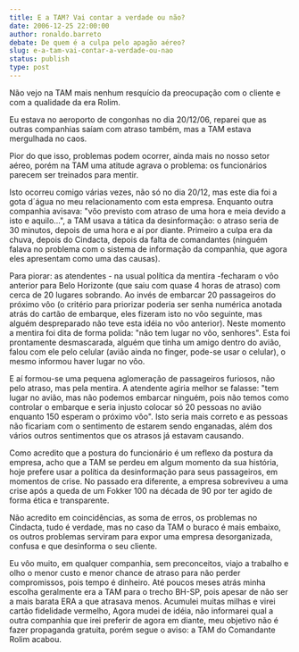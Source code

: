 ```yaml
---
title: E a TAM? Vai contar a verdade ou não?
date: 2006-12-25 22:00:00
author: ronaldo.barreto
debate: De quem é a culpa pelo apagão aéreo?
slug: e-a-tam-vai-contar-a-verdade-ou-nao
status: publish 
type: post
---
```


Não vejo na TAM mais nenhum resquício da preocupação com o cliente e com a qualidade da era Rolim.  

  

Eu estava no aeroporto de congonhas no dia 20/12/06, reparei que as outras companhias saíam com atraso também, mas a TAM estava mergulhada no caos.  

  

Pior do que isso, problemas podem ocorrer, ainda mais no nosso setor aéreo, porém na TAM uma atitude agrava o problema: os funcionários parecem ser treinados para mentir.  

  

Isto ocorreu comigo várias vezes, não só no dia 20/12, mas este dia foi a gota d´água no meu relacionamento com esta empresa. Enquanto outra companhia avisava: "vôo previsto com atraso de uma hora e meia devido a isto e aquilo...", a TAM usava a tática da desinformação: o atraso seria de 30 minutos, depois de uma hora e aí por diante. Primeiro a culpa era da chuva, depois do Cindacta, depois da falta de comandantes (ninguém falava no problema com o sistema de informação da companhia, que agora eles apresentam como uma das causas).  

  

Para piorar: as atendentes - na usual política da mentira -fecharam o vôo anterior para Belo Horizonte (que saiu com quase 4 horas de atraso) com cerca de 20 lugares sobrando. Ao invés de embarcar 20 passageiros do próximo vôo (o critério para priorizar poderia ser senha numérica anotada atrás do cartão de embarque, eles fizeram isto no vôo seguinte, mas alguém despreparado não teve esta idéia no vôo anterior). Neste momento a mentira foi dita de forma polida: "não tem lugar no vôo, senhores". Esta foi prontamente desmascarada, alguém que tinha um amigo dentro do avião, falou com ele pelo celular (avião ainda no finger, pode-se usar o celular), o mesmo informou haver lugar no vôo.  

  

E aí formou-se uma pequena aglomeração de passageiros furiosos, não pelo atraso, mas pela mentira. A atendente agiria melhor se falasse: "tem lugar no avião, mas não podemos embarcar ninguém, pois não temos como controlar o embarque e seria injusto colocar só 20 pessoas no avião enquanto 150 esperam o próximo vôo". Isto seria mais correto e as pessoas não ficariam com o sentimento de estarem sendo enganadas, além dos vários outros sentimentos que os atrasos já estavam causando.  

  

Como acredito que a postura do funcionário é um reflexo da postura da empresa, acho que a TAM se perdeu em algum momento da sua história, hoje prefere usar a política da desinformação para seus passageiros, em momentos de crise. No passado era diferente, a empresa sobreviveu a uma crise após a queda de um Fokker 100 na década de 90 por ter agido de forma ética e transparente.  

  

Não acredito em coincidências, as soma de erros, os problemas no Cindacta, tudo é verdade, mas no caso da TAM o buraco é mais embaixo, os outros problemas serviram para expor uma empresa desorganizada, confusa e que desinforma o seu cliente.  

  

Eu vôo muito, em qualquer companhia, sem preconceitos, viajo a trabalho e olho o menor custo e menor chance de atraso para não perder compromissos, pois tempo é dinheiro. Até poucos meses atrás minha escolha geralmente era a TAM para o trecho BH-SP, pois apesar de não ser a mais barata ERA a que atrasava menos. Acumulei muitas milhas e virei cartão fidelidade vermelho, Agora mudei de idéia, não informarei qual a outra companhia que irei preferir de agora em diante, meu objetivo não é fazer propaganda gratuita, porém segue o aviso: a TAM do Comandante Rolim acabou.
